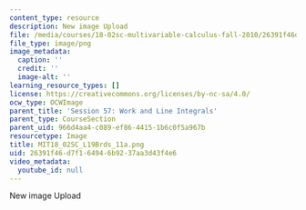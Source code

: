 ```yaml
---
content_type: resource
description: New image Upload
file: /media/courses/18-02sc-multivariable-calculus-fall-2010/26391f46d7f164946b9237aa3d43f4e6_MIT18_02SC_L19Brds_11a.png
file_type: image/png
image_metadata:
  caption: ''
  credit: ''
  image-alt: ''
learning_resource_types: []
license: https://creativecommons.org/licenses/by-nc-sa/4.0/
ocw_type: OCWImage
parent_title: 'Session 57: Work and Line Integrals'
parent_type: CourseSection
parent_uid: 966d4aa4-c089-ef86-4415-1b6c0f5a967b
resourcetype: Image
title: MIT18_02SC_L19Brds_11a.png
uid: 26391f46-d7f1-6494-6b92-37aa3d43f4e6
video_metadata:
  youtube_id: null
---
```

New image Upload